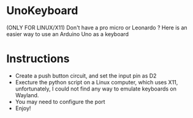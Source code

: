 # UnoKeyboard
(ONLY FOR LINUX/X11) Don't have a pro micro or Leonardo ? Here is an easier way to use an Arduino Uno as a keyboard

# Instructions
- Create a push button circuit, and set the input pin as D2
- Execture the python script on a Linux computer, which uses X11, unfortunately, I could not find any way to emulate keyboards on Wayland.
- You may need to configure the port
- Enjoy!
